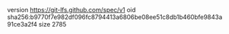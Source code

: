 version https://git-lfs.github.com/spec/v1
oid sha256:b9770f7e982df096fc8794413a6806be08ee51c8db1b460bfe9843a91ce3a2f4
size 2785
